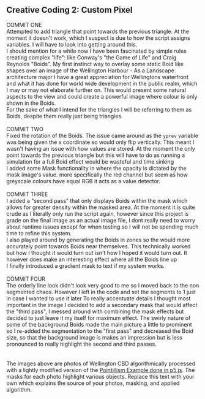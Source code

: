 ## Creative Coding 2: Custom Pixel
COMMIT ONE <br/>
Attempted to add triangle that point towards the previous triangle. At the moment it doesn't work, which I suspect is due to how the script assigns variables. I will have to look into getting around this. <br/>
I should mention for a while now I have been fascinated by simple rules creating complex "life": like Conway's "the Game of Life" and Craig Reynolds "Boids". My first instinct way to overlay some static Boid like shapes over an image of the Wellington Harbour - As a Landscape architecture major I have a great appreciation for Wellingtons waterfront and what it has done for world wide development in the public realm, which I may or may not elaborate further on. This would present some natural aspects to the view and could create a powerful image where colour is only shown in the Boids. <br/>
For the sake of what I intend for the triangles I will be referring to them as Boids, despite them really just being triangles.<br/>
<br/>
COMMIT TWO <br/>
Fixed the rotation of the Boids. The issue came around as the `yprev` variable was being given the x coordinate so would only flip vertically. This meant I wasn't having an issue with how values are stored. At the moment the only point towards the previous triangle but this will have to do as running a simulation for a full Boid effect would be wasteful and time sinking <br/>
I added some Mask functionality in where the opacity is dictated by the mask image's value. more specifically the red channel but seem as how greyscale colours have equal RGB it acts as a value detector.<br/>
<br/>
COMMIT THREE <br/>
I added a "second pass" that only displays Boids within the mask which allows for greater density within the masked area. At the moment it is quite crude as I literally only run the script again, however since this project is grade on the final image as an actual image file, I dont really need to worry about runtime issues except for when testing so I will not be spending much time to refine this system. <br/>
I also played around by generating the Boids in zones so the would more accurately point towards Boids near themselves. This technically worked but how I thought it would turn out isn't how I hoped it would turn out. It however does make an interesting effect where all the Boids line up<br/>
I finally introduced a gradient mask to text if my system works.<br/>
<br/>
COMMIT FOUR<br/>
The orderly line look didn't look very good to me so I moved back to the non segmented chaos. However I left in the code and set the segments to 1 just in case I wanted to use it later
To really accentuate details I thought most important in the image I decided to add a secondary mask that would affect the "third pass", I messed around with combining the mask effects but decided to just leave it my itself for maximum effect.
The swirly nature of some of the background Boids made the main picture a little to prominent so I re-added the segmentation to the "first pass" and decreased the Boid size, so that the background image is makes an impression but is less pronounced to really highlight the second and third passes. <br/>
<br/>
<br/>
The images above are photos of Wellington CBD algorithmically processed with a lightly modified version of the [Pointillism Example done in p5.js](https://p5js.org/examples/image-pointillism.html). The masks for each photo highlight various objects. Replace this text with your own which explains the source of your photos, masking, and applied algorithm.
